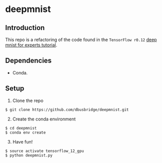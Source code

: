 # deepmnist

## Introduction

This repo is a refactoring of the code found in the `TensorFlow r0.12` [deep mnist for experts tutorial](https://www.tensorflow.org/versions/r0.12/tutorials/mnist/pros/index.html#deep-mnist-for-experts).

## Dependencies

+ Conda.

## Setup


1. Clone the repo

```
$ git clone https://github.com/dbusbridge/deepmnist.git
```

2. Create the conda environment

```
$ cd deepmnist
$ conda env create
```

3. Have fun!

```
$ source activate tensorflow_12_gpu
$ python deepmnist.py
```




